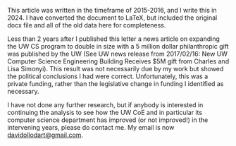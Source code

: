 This article was written in the timeframe of 2015-2016, and I write this in
2024. I have converted the document to LaTeX, but included the original docx
file and all of the old data here for completeness.

Less than 2 years after I published this letter a news article on
expanding the UW CS program to double in size with a 5 million dollar
philanthropic gift was published by the UW (See UW news release from
2017/02/16: New UW Computer Science Engineering Building Receives \$5M gift
from Charles and Lisa Simonyi).  This result was not necessarily due by my work
but showed the political conclusions I had were correct. Unfortunately, this
was a private funding, rather than the legislative change in funding I
identified as necessary.

I have not done any further research, but if anybody is interested in
continuing the analysis to see how the UW CoE and in particular its computer
science department has improved (or not improved!) in the intervening years,
please do contact me. My email is now davidollodart@gmail.com.

